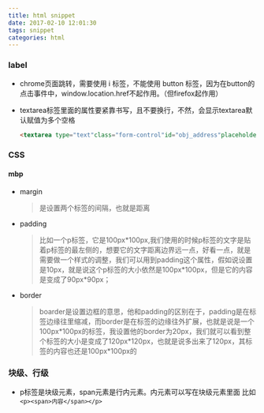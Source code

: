 ```yaml
---
title: html snippet
date: 2017-02-10 12:01:30
tags: snippet
categories: html
---
```


### label

- chrome页面跳转，需要使用 i 标签，不能使用 button 标签，因为在button的点击事件中，window.location.href不起作用。（但firefox起作用）

- textarea标签里面的属性要紧靠书写，且不要换行，不然，会显示textarea默认赋值为多个空格

  ```html
  <textarea type="text"class="form-control"id="obj_address"placeholder="地址（必填）"name="address"isvalid="yes"checkexpession="NotNull"errormsg="地址"></textarea>
  ```

### CSS

#### mbp

- margin

  > 是设置两个标签的间隔，也就是距离

- padding

  > 比如一个p标签，它是100px\*100px,我们使用的时候p标签的文字是贴着p标签的最左侧的，想要它的文字距离边界远一点，好看一点，就是需要做一个样式的调整，我们可以用到padding这个属性，假如说设置是10px，就是说这个p标签的大小依然是100px*100px，但是它的内容是变成了90px\*90px；

- border

  > boarder是设置边框的意思，他和padding的区别在于，padding是在标签边缘往里缩减，而border是在标签的边缘往外扩展，也就是说是一个100px\*100px的标签，我设置他的border为20px，我们就可以看到整个标签的大小是变成了120px\*120px，也就是说多出来了120px，其标签的内容也还是100px\*100px的

### 块级、行级

- p标签是块级元素，span元素是行内元素。内元素可以写在块级元素里面  比如`<p><span>内容</span></p>`